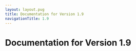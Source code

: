 ```yaml
---
layout: layout.pug
title: Documentation for Version 1.9
navigationTitle: 1.9
---
```


# Documentation for Version 1.9